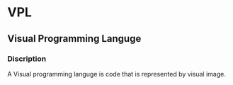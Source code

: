 # VPL
## Visual Programming Languge
### Discription
A Visual programming languge is code that is represented by visual image.



